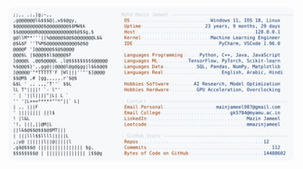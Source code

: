 <picture>
  <source srcset="https://raw.githubusercontent.com/mmazinjameel/mmazinjameel/main/dark_mode.svg?v=1756930250" media="(prefers-color-scheme: dark)">
  <img src="https://raw.githubusercontent.com/mmazinjameel/mmazinjameel/main/light_mode.svg?v=1756930250">
</picture>
